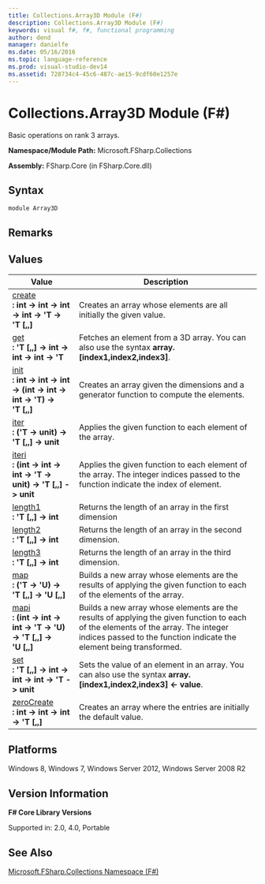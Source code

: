 ```yaml
---
title: Collections.Array3D Module (F#)
description: Collections.Array3D Module (F#)
keywords: visual f#, f#, functional programming
author: dend
manager: danielfe
ms.date: 05/16/2016
ms.topic: language-reference
ms.prod: visual-studio-dev14
ms.assetid: 728734c4-45c6-487c-ae15-9cdf60e1257e 
---
```


# Collections.Array3D Module (F#)

Basic operations on rank 3 arrays.

**Namespace/Module Path:** Microsoft.FSharp.Collections

**Assembly:** FSharp.Core (in FSharp.Core.dll)


## Syntax

```
module Array3D
```

## Remarks

## Values


|Value|Description|
|-----|-----------|
|[create](https://msdn.microsoft.com/library/ca930a5a-bf9d-4819-ba23-cc6bfb9c4233)<br />**: int -&gt; int -&gt; int -&gt; int -&gt; 'T -&gt; 'T [,,]**|Creates an array whose elements are all initially the given value.|
|[get](https://msdn.microsoft.com/library/c4f024ba-4bb6-492a-aa7d-bfb02576ac6b)<br />**: 'T [,,] -&gt; int -&gt; int -&gt; int -&gt; 'T**|Fetches an element from a 3D array. You can also use the syntax **array.[index1,index2,index3]**.|
|[init](https://msdn.microsoft.com/library/fcd89119-995c-4f28-9e79-7e8b14ca6f08)<br />**: int -&gt; int -&gt; int -&gt; (int -&gt; int -&gt; int -&gt; 'T) -&gt; 'T [,,]**|Creates an array given the dimensions and a generator function to compute the elements.|
|[iter](https://msdn.microsoft.com/library/99b0ab25-8fe7-47a8-a193-6d0dd9b0b630)<br />**: ('T -&gt; unit) -&gt; 'T [,,] -&gt; unit**|Applies the given function to each element of the array.|
|[iteri](https://msdn.microsoft.com/library/c4e1d5ec-7b6e-4aa3-9fab-d1ff443ee867)<br />**: (int -&gt; int -&gt; int -&gt; 'T -&gt; unit) -&gt; 'T [,,] -&gt; unit**|Applies the given function to each element of the array. The integer indices passed to the function indicate the index of element.|
|[length1](https://msdn.microsoft.com/library/6d655ea9-e1d5-49a4-96e7-30c4bb077bc5)<br />**: 'T [,,] -&gt; int**|Returns the length of an array in the first dimension|
|[length2](https://msdn.microsoft.com/library/367b5647-745f-4db8-b586-064622e04d98)<br />**: 'T [,,] -&gt; int**|Returns the length of an array in the second dimension.|
|[length3](https://msdn.microsoft.com/library/4995858d-ba53-4d61-81e0-1f8a553e4ac8)<br />**: 'T [,,] -&gt; int**|Returns the length of an array in the third dimension.|
|[map](https://msdn.microsoft.com/library/01f91430-9fb0-4fa3-bc7f-dbfd004487af)<br />**: ('T -&gt; 'U) -&gt; 'T [,,] -&gt; 'U [,,]**|Builds a new array whose elements are the results of applying the given function to each of the elements of the array.|
|[mapi](https://msdn.microsoft.com/library/99a1673b-524b-408d-ad6d-9179535f2ac6)<br />**: (int -&gt; int -&gt; int -&gt; 'T -&gt; 'U) -&gt; 'T [,,] -&gt; 'U [,,]**|Builds a new array whose elements are the results of applying the given function to each of the elements of the array. The integer indices passed to the function indicate the element being transformed.|
|[set](https://msdn.microsoft.com/library/825c1e6d-b9e0-4b45-8adf-c8fe46fe1d4b)<br />**: 'T [,,] -&gt; int -&gt; int -&gt; int -&gt; 'T -&gt; unit**|Sets the value of an element in an array. You can also use the syntax **array.[index1,index2,index3] &lt;- value**.|
|[zeroCreate](https://msdn.microsoft.com/library/a56ae875-8805-4527-b459-a7a97756ce84)<br />**: int -&gt; int -&gt; int -&gt; 'T [,,]**|Creates an array where the entries are initially the default value.|

## Platforms
Windows 8, Windows 7, Windows Server 2012, Windows Server 2008 R2


## Version Information
**F# Core Library Versions**

Supported in: 2.0, 4.0, Portable


## See Also
[Microsoft.FSharp.Collections Namespace &#40;F&#35;&#41;](Microsoft.FSharp.Collections-Namespace-%5BFSharp%5D.md)

